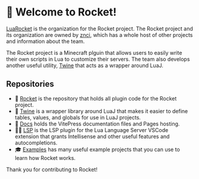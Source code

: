 # 🚀 Welcome to Rocket!

[LuaRocket](https://github.com/LuaRocket) is the organization for the Rocket project. The Rocket project and its organization are owned by [znci](https://github.com/znci), which has a whole host of other projects and information about the team.

The Rocket project is a Minecraft plguin that allows users to easily write their own scripts in Lua to customize their servers. The team also develops another useful utility, [Twine](https://github.com/LuaRocket/twine) that acts as a wrapper around LuaJ.

## Repositories
- 🚀 [Rocket](https://github.com/LuaRocket/rocket) is the repository that holds all plugin code for the Rocket project.
- 🧵 [Twine](https://github.com/LuaRocket/twine) is a wrapper library around LuaJ that makes it easier to define tables, values, and globals for use in LuaJ projects.
- 📘 [Docs](https://github.com/LuaRocket/docs) holds the VitePress documentation files and Pages hosting.
- 🧑‍💻 [LSP](https://github.com/LuaRocket/lsp) is the LSP plugin for the Lua Language Server VSCode extension that grants Intellisense and other useful features and autocompletions.
- 🎓 [Examples](https://github.com/LuaRocket/examples) has many useful example projects that you can use to learn how Rocket works.

Thank you for contributing to Rocket!
